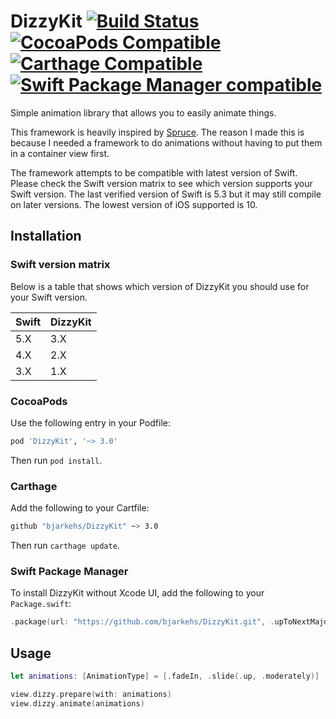 # DizzyKit [![Build Status](https://travis-ci.org/bjarkehs/DizzyKit.svg?branch=master)](https://travis-ci.org/bjarkehs/DizzyKit) [![CocoaPods Compatible](https://img.shields.io/cocoapods/v/DizzyKit.svg)](https://img.shields.io/cocoapods/v/DizzyKit.svg) [![Carthage Compatible](https://img.shields.io/badge/Carthage-compatible-4BC51D.svg?style=flat)](https://github.com/Carthage/Carthage) [![Swift Package Manager compatible](https://img.shields.io/badge/Swift%20Package%20Manager-compatible-brightgreen.svg)](https://github.com/apple/swift-package-manager)

Simple animation library that allows you to easily animate things.

This framework is heavily inspired by [Spruce](https://github.com/willowtreeapps/spruce-ios).
The reason I made this is because I needed a framework to do animations without having to put them in a container view first.

The framework attempts to be compatible with latest version of Swift.
Please check the Swift version matrix to see which version supports your Swift version.
The last verified version of Swift is 5.3 but it may still compile on later versions.
The lowest version of iOS supported is 10.

## Installation

### Swift version matrix

Below is a table that shows which version of DizzyKit you should use for
your Swift version.

| Swift | DizzyKit |
| ----- | -------- |
| 5.X   | 3.X      |
| 4.X   | 2.X      |
| 3.X   | 1.X      |

### CocoaPods

Use the following entry in your Podfile:

```rb
pod 'DizzyKit', '~> 3.0'
```

Then run `pod install`.

### Carthage

Add the following to your Cartfile:

```sh
github "bjarkehs/DizzyKit" ~> 3.0
```

Then run `carthage update`.

### Swift Package Manager

To install DizzyKit without Xcode UI, add the following to your `Package.swift`:

```swift
.package(url: "https://github.com/bjarkehs/DizzyKit.git", .upToNextMajor(from: "3.0.0"))
```

## Usage

```swift
let animations: [AnimationType] = [.fadeIn, .slide(.up, .moderately)]

view.dizzy.prepare(with: animations)
view.dizzy.animate(animations)
```
